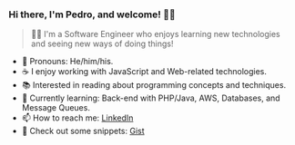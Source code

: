 ### Hi there, I'm Pedro, and welcome! ✌🏽

> 👨‍💻 I'm a Software Engineer who enjoys learning new technologies and seeing new ways of doing things!

- 🙂 Pronouns: He/him/his.
- ☕ I enjoy working with JavaScript and Web-related technologies.
- 📚 Interested in reading about programming concepts and techniques.
- 🌱 Currently learning: Back-end with PHP/Java, AWS, Databases, and Message Queues.
- 📫 How to reach me: [LinkedIn](https://linkedin.com/in/pedro-barcellos)
- 📑 Check out some snippets: [Gist](https://gist.github.com/barcellos-pedro)
